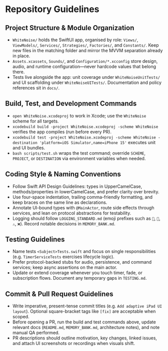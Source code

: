 # Repository Guidelines

## Project Structure & Module Organization
- `WhiteNoise/` holds the SwiftUI app, organised by role: `Views/`, `ViewModels/`, `Services/`, `Strategies/`, `Factories/`, and `Constants/`. Keep new files in the matching folder and mirror the MVVM separation already in place.
- `Assets.xcassets`, `Sounds/`, and `Configuration/*.xcconfig` store design, audio, and runtime configuration—never hardcode values that belong there.
- Tests live alongside the app: unit coverage under `WhiteNoiseUnitTests/` and UI scaffolding under `WhiteNoiseUITests/`. Documentation and policy references sit in `docs/`.

## Build, Test, and Development Commands
- `open WhiteNoise.xcodeproj` to work in Xcode; use the `WhiteNoise` scheme for all targets.
- `xcodebuild build -project WhiteNoise.xcodeproj -scheme WhiteNoise` verifies the app compiles (run before every PR).
- `xcodebuild test -project WhiteNoise.xcodeproj -scheme WhiteNoise -destination 'platform=iOS Simulator,name=iPhone 15'` executes unit and UI bundles.
- `bash scripts/test.sh` wraps the test command; override `SCHEME`, `PROJECT`, or `DESTINATION` via environment variables when needed.

## Coding Style & Naming Conventions
- Follow Swift API Design Guidelines: types in UpperCamelCase, methods/properties in lowerCamelCase, and prefer clarity over brevity.
- Use four-space indentation, trailing comma-friendly formatting, and keep braces on the same line as declarations.
- Annotate UI-bound types with `@MainActor`, route side effects through services, and lean on protocol abstractions for testability.
- Logging should follow `LOGGING_STANDARD.md` (emoji prefixes such as `🎯`, `🔄`, `⚠️`, `❌`). Record notable decisions in `MEMORY_BANK.md`.

## Testing Guidelines
- Name tests `<Subject>Tests.swift` and focus on single responsibilities (e.g. `TimerServiceTests` exercises lifecycle logic).
- Prefer protocol-backed stubs for audio, persistence, and command services; keep async assertions on the main actor.
- Update or extend coverage whenever you touch timer, fade, or subscription flows. Document any temporary gaps in `TESTING.md`.

## Commit & Pull Request Guidelines
- Write imperative, present-tense commit titles (e.g. `Add adaptive iPad UI layout`). Optional square-bracket tags like `[fix]` are acceptable when scoped.
- Before opening a PR, run the build and test commands above, update relevant docs (`README.md`, `MEMORY_BANK.md`, architecture notes), and note manual QA performed.
- PR descriptions should outline motivation, key changes, linked issues, and attach UI screenshots or recordings when visuals shift.
